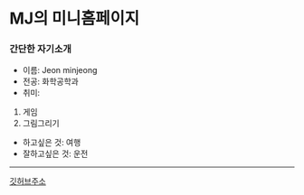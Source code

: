 # MJ의 미니홈페이지

### 간단한 자기소개

- 이름: Jeon minjeong
- 전공: 화학공학과
- 취미: 
1. 게임 
2. 그림그리기

- 하고싶은 것: 여행
- 잘하고싶은 것: 운전
---
[깃허브주소](https://github.com/jmj617/minihomepage)